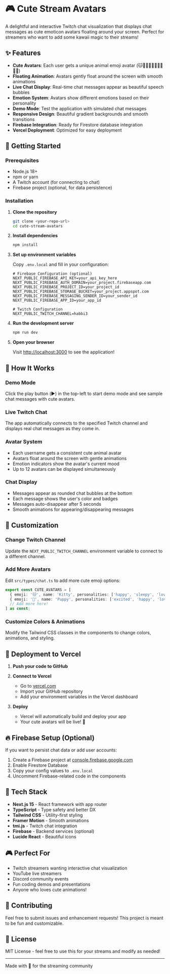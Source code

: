 # 🎮 Cute Stream Avatars

A delightful and interactive Twitch chat visualization that displays chat messages as cute emoticon avatars floating around your screen. Perfect for streamers who want to add some kawaii magic to their streams!

## ✨ Features

- **Cute Avatars**: Each user gets a unique animal emoji avatar (🐱🐶🐼🦊🐸🐰🐻🐧🦔🐨)
- **Floating Animation**: Avatars gently float around the screen with smooth animations
- **Live Chat Display**: Real-time chat messages appear as beautiful speech bubbles
- **Emotion System**: Avatars show different emotions based on their personality
- **Demo Mode**: Test the application with simulated chat messages
- **Responsive Design**: Beautiful gradient backgrounds and smooth transitions
- **Firebase Integration**: Ready for Firestore database integration
- **Vercel Deployment**: Optimized for easy deployment

## 🚀 Getting Started

### Prerequisites

- Node.js 18+ 
- npm or yarn
- A Twitch account (for connecting to chat)
- Firebase project (optional, for data persistence)

### Installation

1. **Clone the repository**
   ```bash
   git clone <your-repo-url>
   cd cute-stream-avatars
   ```

2. **Install dependencies**
   ```bash
   npm install
   ```

3. **Set up environment variables**
   
   Copy `.env.local` and fill in your configuration:
   
   ```env
   # Firebase Configuration (optional)
   NEXT_PUBLIC_FIREBASE_API_KEY=your_api_key_here
   NEXT_PUBLIC_FIREBASE_AUTH_DOMAIN=your_project.firebaseapp.com
   NEXT_PUBLIC_FIREBASE_PROJECT_ID=your_project_id
   NEXT_PUBLIC_FIREBASE_STORAGE_BUCKET=your_project.appspot.com
   NEXT_PUBLIC_FIREBASE_MESSAGING_SENDER_ID=your_sender_id
   NEXT_PUBLIC_FIREBASE_APP_ID=your_app_id

   # Twitch Configuration
   NEXT_PUBLIC_TWITCH_CHANNEL=habbi3
   ```

4. **Run the development server**
   ```bash
   npm run dev
   ```

5. **Open your browser**
   
   Visit [http://localhost:3000](http://localhost:3000) to see the application!

## 🎨 How It Works

### Demo Mode
Click the play button (▶️) in the top-left to start demo mode and see sample chat messages with cute avatars.

### Live Twitch Chat
The app automatically connects to the specified Twitch channel and displays real chat messages as they come in.

### Avatar System
- Each username gets a consistent cute animal avatar
- Avatars float around the screen with gentle animations
- Emotion indicators show the avatar's current mood
- Up to 12 avatars can be displayed simultaneously

### Chat Display
- Messages appear as rounded chat bubbles at the bottom
- Each message shows the user's color and badges
- Messages auto-disappear after 5 seconds
- Smooth animations for appearing/disappearing messages

## 🔧 Customization

### Change Twitch Channel
Update the `NEXT_PUBLIC_TWITCH_CHANNEL` environment variable to connect to a different channel.

### Add More Avatars
Edit `src/types/chat.ts` to add more cute emoji options:

```typescript
export const CUTE_AVATARS = [
  { emoji: '🐱', name: 'Kitty', personalities: ['happy', 'sleepy', 'love'] },
  { emoji: '🐶', name: 'Puppy', personalities: ['excited', 'happy', 'love'] },
  // Add more here!
] as const;
```

### Customize Colors & Animations
Modify the Tailwind CSS classes in the components to change colors, animations, and styling.

## 🚀 Deployment to Vercel

1. **Push your code to GitHub**

2. **Connect to Vercel**
   - Go to [vercel.com](https://vercel.com)
   - Import your GitHub repository
   - Add your environment variables in the Vercel dashboard

3. **Deploy**
   - Vercel will automatically build and deploy your app
   - Your cute avatars will be live! 🎉

## 🔥 Firebase Setup (Optional)

If you want to persist chat data or add user accounts:

1. Create a Firebase project at [console.firebase.google.com](https://console.firebase.google.com)
2. Enable Firestore Database
3. Copy your config values to `.env.local`
4. Uncomment Firebase-related code in the components

## 📱 Tech Stack

- **Next.js 15** - React framework with app router
- **TypeScript** - Type safety and better DX
- **Tailwind CSS** - Utility-first styling
- **Framer Motion** - Smooth animations
- **tmi.js** - Twitch chat integration
- **Firebase** - Backend services (optional)
- **Lucide React** - Beautiful icons

## 🎮 Perfect For

- Twitch streamers wanting interactive chat visualization
- YouTube live streamers
- Discord community events
- Fun coding demos and presentations
- Anyone who loves cute animations! 

## 🤝 Contributing

Feel free to submit issues and enhancement requests! This project is meant to be fun and customizable.

## 📄 License

MIT License - feel free to use this for your streams and modify as needed!

---

Made with 💜 for the streaming community

